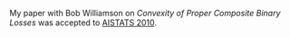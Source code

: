 My paper with Bob Williamson on _Convexity of Proper Composite Binary Losses_ was accepted to [AISTATS 2010](http://aistats.org).

